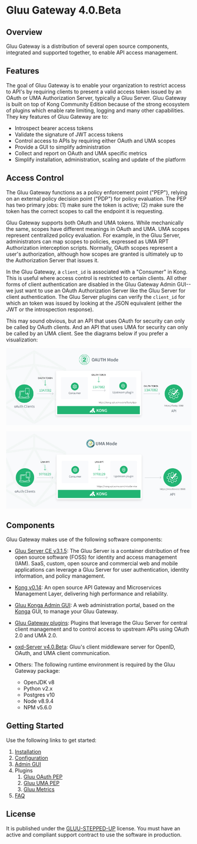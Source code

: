 # Gluu Gateway 4.0.Beta

## Overview

Gluu Gateway is a distribution of several open source components, integrated and supported together, to enable API access management. 

## Features

The goal of Gluu Gateway is to enable your organization to restrict access to API's by requiring clients to present a valid access token issued by an OAuth or UMA Authorization Server, typically a Gluu Server. Gluu Gateway is built on top of Kong Community Edition because of the strong ecosystem of plugins which enable rate limiting, logging and many other capabilities. They key features of Gluu Gateway are to:

- Introspect bearer access tokens
- Validate the signature of JWT access tokens
- Control access to APIs by requiring either OAuth and UMA scopes
- Provide a GUI to simplify administration
- Collect and report on OAuth and UMA specific metrics
- Simplify installation, administration, scaling and update of the platform

## Access Control

The Gluu Gateway functions as a policy enforcement point ("PEP"), relying on an external policy decision point ("PDP") for policy evaluation. The PEP has two primary jobs: (1) make sure the token is active; (2) make sure the token has the correct scopes to call the endpoint it is requesting.

Gluu Gateway supports both OAuth and UMA tokens. While mechanically the same, scopes have different meanings in OAuth and UMA. UMA scopes represent centralized policy evaluation. For example, in the Gluu Server, administrators can map scopes to policies, expressed as UMA RPT Authorization interception scripts. Normally, OAuth scopes represent a user's authorization, although how scopes are granted is ultimately up to the Authorization Server that issues it.

In the Gluu Gateway, a `client_id` is associated with a "Consumer" in Kong. This is useful where access control is restricted to certain clients. All other forms of client authentication are disabled in the Gluu Gateway Admin GUI--we just want to use an OAuth Authorization Server like the Gluu Server for client authentication. The Gluu Server plugins can verify the `client_id` for which an token was issued by looking at the JSON equivalent (either the JWT or the introspection response).

This may sound obvious, but an API that uses OAuth for security can only be called by OAuth clients. And an API that uses UMA for security can only be called by an UMA client. See the diagrams below if you prefer a visualization:

![OAuth PEP diagram](img/diagram-oauth-mode.jpg)

![UMA PEP diagram](img/diagram-uma-mode.jpg)

## Components

Gluu Gateway makes use of the following software components:

- [Gluu Server CE v3.1.5](https://gluu.org/docs/ce/3.1.5): The Gluu Server is a container distribution of free open source software (FOSS) for identity and access management (IAM). SaaS, custom, open source and commercial web and mobile applications can leverage a Gluu Server for user authentication, identity information, and policy management.

- [Kong v0.14](https://getkong.org): An open source API Gateway and Microservices Management Layer, delivering high performance and reliability.

- [Gluu Konga Admin GUI](https://github.com/GluuFederation/gluu-gateway/tree/master/konga): A web administration portal, based on the [Konga](https://github.com/pantsel/konga) GUI, to manage your Gluu Gateway.

- [Gluu Gateway plugins](https://github.com/GluuFederation/gluu-gateway): Plugins that leverage the Gluu Server for central client management and to control access to upstream APIs using OAuth 2.0 and UMA 2.0.

- [oxd-Server v4.0.Beta](https://oxd.gluu.org):  Gluu's client middleware server for OpenID, OAuth, and UMA client communication.

- Others: The following runtime environment is required by the Gluu Gateway package:
    - OpenJDK v8
    - Python v2.x
    - Postgres v10
    - Node v8.9.4
    - NPM v5.6.0

## Getting Started

Use the following links to get started:  

1. [Installation](./installation.md)
1. [Configuration](./configuration.md)
1. [Admin GUI](./admin-gui.md)
1. Plugins
    1. [Gluu OAuth PEP](./plugin/gluu-oauth-pep.md)
    2. [Gluu UMA PEP](./plugin/gluu-uma-pep.md)
    3. [Gluu Metrics](./plugin/gluu-metrics.md)
1. [FAQ](./faq.md)

## License  

It is published under the [GLUU-STEPPED-UP](https://raw.githubusercontent.com/GluuFederation/gluu-gateway/master/LICENSE) license. You must have an active and compliant support contract to use the software in production.
